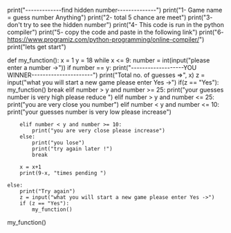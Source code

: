 
print("-------------find hidden number--------------")
print("1- Game name = guess number Anything")
print("2- total 5 chance are meet")
print("3- don't try to see the hidden number")
print("4- This code is run in the python compiler")
print("5- copy the code and paste in the following link")
print("6- https://www.programiz.com/python-programming/online-compiler/")
print("lets get start")

def my_function():
    x = 1
    y = 18
    while x <= 9:
        number = int(input("please enter a number ->"))
        if number == y:
            print("-------------------YOU WINNER----------------------")
            print("Total no. of guesses =>", x)
            z = input("what you will start a new game please enter Yes ->")
            if(z == "Yes"):
                my_function()
            break
        elif number > y and number >= 25:
            print("your guesses number is very high please reduce ")
        elif number > y and number <= 25:
            print("you are very close you number")
        elif number < y and number <= 10:
            print("your guesses number is very low please increase")

        elif number < y and number >= 10:
            print("you are very close please increase")
        else:
            print("you lose")
            print("try again later !")
            break

        x = x+1
        print(9-x, "times pending ")

    else:
        print("Try again")
        z = input("what you will start a new game please enter Yes ->")
        if (z == "Yes"):
            my_function()


my_function()
